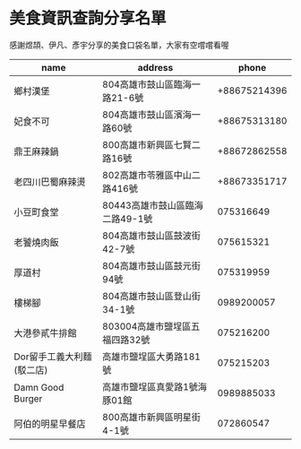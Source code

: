 # 美食資訊查詢分享名單

感謝煜頡、伊凡、彥宇分享的美食口袋名單，大家有空嚐嚐看喔

|name|address|phone|
|---|---|---|
|鄉村漢堡|804高雄市鼓山區臨海一路21-6號|+88675214396|
|妃食不可|804高雄市鼓山區濱海一路60號|+88675313180|
|鼎王麻辣鍋|800高雄市新興區七賢二路16號|+88672862558|
|老四川巴蜀麻辣燙|802高雄市苓雅區中山二路416號|+88673351717|
|小豆町食堂|80443高雄市鼓山區臨海二路49-1號|075316649|
|老饕燒肉飯|804高雄市鼓山區鼓波街42-7號|075615321|
|厚道村|804高雄市鼓山區鼓元街94號|075319959|
|樓梯腳|804高雄市鼓山區登山街34-1號|0989200057|
|大港參貳牛排館|803004高雄市鹽埕區五福四路32號|075216200|
|Dor留手工義大利麵(駁二店)|高雄市鹽埕區大勇路181號|075215203|
|Damn Good Burger|高雄市鹽埕區真愛路1號海豚01館|0989885033|
|阿伯的明星早餐店|800高雄市新興區明星街4-1號|072860547|
